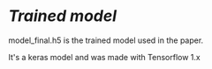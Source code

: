 # *Trained model*

model_final.h5 is the trained model used in the paper.

It's a keras model and was made with Tensorflow 1.x
